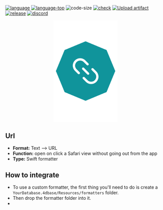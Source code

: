 
[![language][code-shield]][code-url]
[![language-top][code-top]][code-url]
![code-size][code-size]
[![check](https://github.com/mesopelagique/formatter-UrlInApp/actions/workflows/check.yml/badge.svg)](https://github.com/mesopelagique/formatter-UrlInApp/actions/workflows/check.yml)
[![Upload artifact](https://github.com/mesopelagique/formatter-UrlInApp/actions/workflows/release.yml/badge.svg)](https://github.com/mesopelagique/formatter-UrlInApp/actions/workflows/release.yml)
[![release][release-shield]][release-url]
[![discord][discord-shield]][discord-url]

<p align="center"><img src="https://github.com/4d-for-ios/4d-for-ios-formatter-Url/blob/master/formatter.png" alt=“Url” height="auto" width="200"></p>

## Url

* **Format:** Text ⟶ URL
* **Function:** open on click a Safari view without going out from the app 
* **Type:** Swift formatter

## How to integrate

* To use a custom formatter, the first thing you'll need to do is create a `YourDatabase.4dbase/Resources/formatters` folder.
* Then drop the formatter folder into it.
* 
<!-- MARKDOWN LINKS & IMAGES -->
<!-- https://www.markdownguide.org/basic-syntax/#reference-style-links -->
[code-shield]: https://img.shields.io/static/v1?label=language&message=swift&color=orange
[code-top]: https://img.shields.io/github/languages/top/mesopelagique/formatter-UrlInApp.svg
[code-size]: https://img.shields.io/github/languages/code-size/mesopelagique/formatter-UrlInApp.svg
[code-url]: https://www.swift.com
[release-shield]: https://img.shields.io/github/v/release/mesopelagique/formatter-UrlInApp
[release-url]: https://github.com/mesopelagique/formatter-UrlInApp/releases/latest
[discord-shield]: https://img.shields.io/badge/chat-discord-7289DA?logo=discord&style=flat
[discord-url]: https://discord.gg/dVTqZHr

